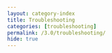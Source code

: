 ```yaml
---
layout: category-index
title: Troubleshooting
categories: [troubleshooting]
permalink: /3.0/troubleshooting/
hide: true
---
```

